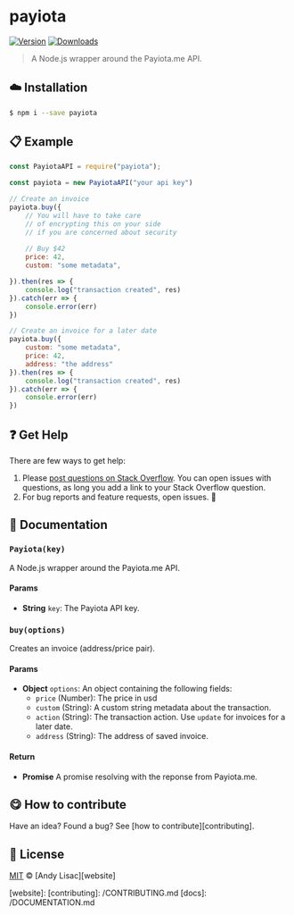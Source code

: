 <!-- Please do not edit this file. Edit the `blah` field in the `package.json` instead. If in doubt, open an issue. -->


# payiota

 [![Version](https://img.shields.io/npm/v/payiota.svg)](https://www.npmjs.com/package/payiota) [![Downloads](https://img.shields.io/npm/dt/payiota.svg)](https://www.npmjs.com/package/payiota)

> A Node.js wrapper around the Payiota.me API.

## :cloud: Installation

```sh
$ npm i --save payiota
```


## :clipboard: Example



```js
const PayiotaAPI = require("payiota");

const payiota = new PayiotaAPI("your api key")

// Create an invoice
payiota.buy({
    // You will have to take care
    // of encrypting this on your side
    // if you are concerned about security
	
    // Buy $42
    price: 42,
    custom: "some metadata",

}).then(res => {
    console.log("transaction created", res)
}).catch(err => {
    console.error(err)
})

// Create an invoice for a later date
payiota.buy({
    custom: "some metadata",
    price: 42,
    address: "the address"
}).then(res => {
    console.log("transaction created", res)
}).catch(err => {
    console.error(err)
})
```



## :question: Get Help

There are few ways to get help:

 1. Please [post questions on Stack Overflow](https://stackoverflow.com/questions/ask). You can open issues with questions, as long you add a link to your Stack Overflow question.
 2. For bug reports and feature requests, open issues. :bug:



## :memo: Documentation


### `Payiota(key)`
A Node.js wrapper around the Payiota.me API.

#### Params

- **String** `key`: The Payiota API key.

### `buy(options)`
Creates an invoice (address/price pair).

#### Params

- **Object** `options`: An object containing the following fields:
  - `price` (Number): The price in usd
  - `custom` (String): A custom string metadata about the transaction.
  - `action` (String): The transaction action. Use `update` for invoices for a later date.
  - `address` (String): The address of saved invoice.

#### Return
- **Promise** A promise resolving with the reponse from Payiota.me.



## :yum: How to contribute
Have an idea? Found a bug? See [how to contribute][contributing].



## :scroll: License

[MIT][license] © [Andy Lisac][website]

[license]: http://showalicense.com/?fullname=Andy%20Lisac%20%3Candy.lisac%40gmail.com%3E&year=2017#license-mit
[website]:
[contributing]: /CONTRIBUTING.md
[docs]: /DOCUMENTATION.md
